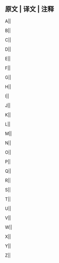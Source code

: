 原文    |   译文    |   注释
-------------------------------
A||

B||

C||

D||

E||

F||

G||

H||

I||

J||

K||

L||

M||

N||

O||

P||

Q||

R||

S||

T||

U||

V||

W||

X||

Y||

Z||

